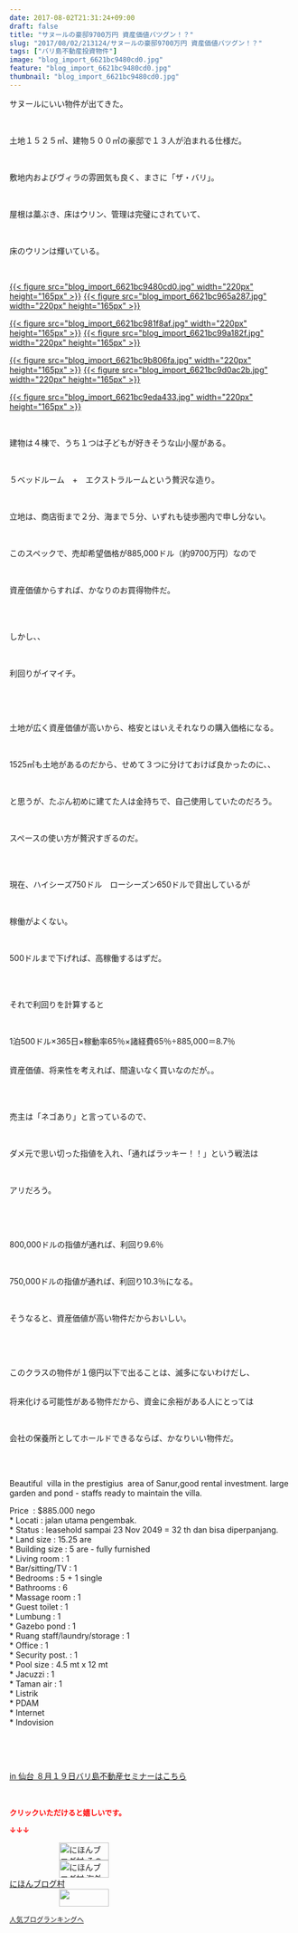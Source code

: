 ```yaml
---
date: 2017-08-02T21:31:24+09:00
draft: false
title: "サヌールの豪邸9700万円 資産価値バツグン！？"
slug: "2017/08/02/213124/サヌールの豪邸9700万円 資産価値バツグン！？"
tags: ["バリ島不動産投資物件"]
image: "blog_import_6621bc9480cd0.jpg"
feature: "blog_import_6621bc9480cd0.jpg"
thumbnail: "blog_import_6621bc9480cd0.jpg"
---
```

<p>サヌールにいい物件が出てきた。</p><p> </p><p>土地１５２５㎡、建物５００㎡の豪邸で１３人が泊まれる仕様だ。</p><p> </p><p>敷地内およびヴィラの雰囲気も良く、まさに「ザ・バリ」。</p><p> </p><p>屋根は藁ぶき、床はウリン、管理は完璧にされていて、</p><p> </p><p>床のウリンは輝いている。</p><p> </p><p><a href="blog_import_6621bc9480cd0.jpg">{{< figure src="blog_import_6621bc9480cd0.jpg" width="220px" height="165px" >}}</a> <a href="blog_import_6621bc965a287.jpg">{{< figure src="blog_import_6621bc965a287.jpg" width="220px" height="165px" >}}</a></p><p><a href="blog_import_6621bc981f8af.jpg">{{< figure src="blog_import_6621bc981f8af.jpg" width="220px" height="165px" >}}</a> <a href="blog_import_6621bc99a182f.jpg">{{< figure src="blog_import_6621bc99a182f.jpg" width="220px" height="165px" >}}</a></p><p><a href="blog_import_6621bc9b806fa.jpg">{{< figure src="blog_import_6621bc9b806fa.jpg" width="220px" height="165px" >}}</a> <a href="blog_import_6621bc9d0ac2b.jpg">{{< figure src="blog_import_6621bc9d0ac2b.jpg" width="220px" height="165px" >}}</a></p><p><a href="blog_import_6621bc9eda433.jpg">{{< figure src="blog_import_6621bc9eda433.jpg" width="220px" height="165px" >}}</a></p><p> </p><p>建物は４棟で、うち１つは子どもが好きそうな山小屋がある。</p><p> </p><p>５ベッドルーム　+　エクストラルームという贅沢な造り。</p><p> </p><p>立地は、商店街まで２分、海まで５分、いずれも徒歩圏内で申し分ない。</p><p> </p><p>このスペックで、売却希望価格が885,000ドル（約9700万円）なので</p><p> </p><p>資産価値からすれば、かなりのお買得物件だ。</p><p> </p><p><br/>しかし、、</p><p> </p><p>利回りがイマイチ。</p><p> </p><p> </p><p>土地が広く資産価値が高いから、格安とはいえそれなりの購入価格になる。</p><p> </p><p>1525㎡も土地があるのだから、せめて３つに分けておけば良かったのに、、</p><p> </p><p>と思うが、たぶん初めに建てた人は金持ちで、自己使用していたのだろう。</p><p> </p><p>スペースの使い方が贅沢すぎるのだ。</p><p> </p><p><br/>現在、ハイシーズ750ドル　ローシーズン650ドルで貸出しているが</p><p> </p><p>稼働がよくない。</p><p> </p><p>500ドルまで下げれば、高稼働するはずだ。</p><p> </p><p><br/>それで利回りを計算すると</p><p> </p><p>1泊500ドル×365日×稼動率65％×諸経費65％÷885,000＝8.7％</p><p><br/>資産価値、将来性を考えれば、間違いなく買いなのだが。。</p><p> </p><p><br/>売主は「ネゴあり」と言っているので、</p><p> </p><p>ダメ元で思い切った指値を入れ、「通ればラッキー！！」という戦法は</p><p> </p><p>アリだろう。</p><p> </p><p> </p><p>800,000ドルの指値が通れば、利回り9.6％</p><p> </p><p>750,000ドルの指値が通れば、利回り10.3％になる。</p><p> </p><p>そうなると、資産価値が高い物件だからおいしい。</p><p> </p><p> </p><p>このクラスの物件が１億円以下で出ることは、滅多にないわけだし、</p><p><br/>将来化ける可能性がある物件だから、資金に余裕がある人にとっては</p><p> </p><p>会社の保養所としてホールドできるならば、かなりいい物件だ。</p><p> </p><p><br/>Beautiful  villa in the prestigius  area of Sanur,good rental investment. large garden and pond - staffs ready to maintain the villa.</p><p>Price  : $885.000 nego <br/>* Locati : jalan utama pengembak.<br/>* Status : leasehold sampai 23 Nov 2049 = 32 th dan bisa diperpanjang.<br/>* Land size : 15.25 are<br/>* Building size : 5 are - fully furnished<br/>* Living room : 1<br/>* Bar/sitting/TV : 1<br/>* Bedrooms : 5 + 1 single<br/>* Bathrooms : 6<br/>* Massage room : 1<br/>* Guest toilet : 1<br/>* Lumbung : 1<br/>* Gazebo pond : 1<br/>* Ruang staff/laundry/storage : 1<br/>* Office : 1<br/>* Security post. : 1<br/>* Pool size : 4.5 mt x 12 mt<br/>* Jacuzzi : 1<br/>* Taman air : 1<br/>* Listrik<br/>* PDAM<br/>* Internet<br/>* Indovision</p><p> </p><p> </p><p><a href="19_ek" target="_blank">in 仙台 ８月１９日バリ島不動産セミナーはこちら</a></p><p> </p><p><font color="#ff0000" size="2"><strong>クリックいただけると嬉しいです。</strong></font></p><p><font color="#ff0000" size="2"><strong>↓↓↓</strong></font></p><p><a href="ranking.html?p_cid=01260127" id="&amp;blogmura_banner" target="_blank"><img alt="にほんブログ村 その他生活ブログ 不動産投資へ" border="0" height="31" src="data:image/svg+xml;charset=utf-8,%3Csvg%20xmlns%3D%22http%3A%2F%2Fwww.w3.org%2F2000%2Fsvg%22%20title%3D%22Placeholder%20for%20Images%22%20role%3D%22presentation%22%20viewBox%3D%220%200%2088%2031%22%20%2F%3E" width="88" data-src="//life.blogmura.com/hudousantoushi/img/hudousantoushi88_31.gif" style="aspect-ratio: auto 88 / 31;"/><noscript><img alt="にほんブログ村 その他生活ブログ 不動産投資へ" border="0" height="31" src="//life.blogmura.com/hudousantoushi/img/hudousantoushi88_31.gif" width="88"></noscript></a><br/><a href="ranking.html?p_cid=01260127" target="_blank"><img alt="にほんブログ村 海外生活ブログ バリ島情報へ" border="0" height="31" src="data:image/svg+xml;charset=utf-8,%3Csvg%20xmlns%3D%22http%3A%2F%2Fwww.w3.org%2F2000%2Fsvg%22%20title%3D%22Placeholder%20for%20Images%22%20role%3D%22presentation%22%20viewBox%3D%220%200%2088%2031%22%20%2F%3E" width="88" data-src="https://img-proxy.blog-video.jp/images?url=http%3A%2F%2Foverseas.blogmura.com%2Fbali%2Fimg%2Fbali88_31.gif" style="aspect-ratio: auto 88 / 31;"/><noscript><img alt="にほんブログ村 海外生活ブログ バリ島情報へ" border="0" height="31" src="https://img-proxy.blog-video.jp/images?url=http%3A%2F%2Foverseas.blogmura.com%2Fbali%2Fimg%2Fbali88_31.gif" width="88"></noscript></a><br/><a href="ranking.html?p_cid=01260127" target="_blank">にほんブログ村</a><br/><a href="link.php?1804582" title="人気ブログランキングへ"><img border="0" height="31" src="data:image/svg+xml;charset=utf-8,%3Csvg%20xmlns%3D%22http%3A%2F%2Fwww.w3.org%2F2000%2Fsvg%22%20title%3D%22Placeholder%20for%20Images%22%20role%3D%22presentation%22%20viewBox%3D%220%200%2088%2031%22%20%2F%3E" width="88" data-src="https://blog.with2.net/img/banner/banner_22.gif" style="aspect-ratio: auto 88 / 31;"/><noscript><img border="0" height="31" src="https://blog.with2.net/img/banner/banner_22.gif" width="88"></noscript></a></p><p><a href="link.php?1804582" style="font-size: 12px;">人気ブログランキングへ</a></p>

